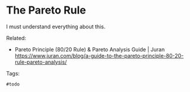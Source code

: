 # The Pareto Rule

I must understand everything about this.

Related:

* Pareto Principle (80/20 Rule) & Pareto Analysis Guide \| Juran  
  <https://www.juran.com/blog/a-guide-to-the-pareto-principle-80-20-rule-pareto-analysis/>

Tags:

    #todo
